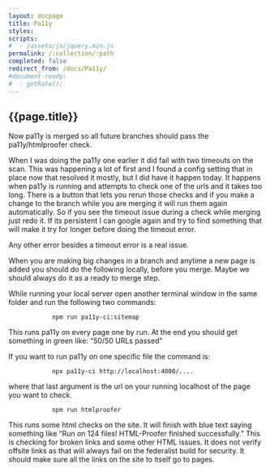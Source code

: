 ```yaml
---
layout: docpage
title: Pa11y
styles:
scripts:
#  - /assets/js/jquery.min.js
permalink: /:collection/:path
completed: false
redirect_from: /docs/Pa11y/
#document-ready:
#  - getRate();
---
```


## {{page.title}}

Now pa11y is merged so all future branches should pass the pa11y/htmlproofer check.


When I was doing the pa11y one earlier it did fail with two timeouts on the scan.  This was happening a lot of first and I found a config setting that in place now that resolved it mostly, but I did have it happen today.  It happens when pa11y is running and attempts to check one of the urls and it takes too long.  There is a button that lets you rerun those checks and if you make a change to the branch while you are merging it will run them again automatically.  So if you see the timeout issue during a check while merging just redo it. If its persistent I can google again and try to find something that will make it try for longer before doing the timeout error.


Any other error besides a timeout error is a real issue.


When you are making big changes in a branch and anytime a new page is added you should do the following locally, before you merge.  Maybe we should always do it as a ready to merge step.


While running your local server open another terminal window in the same folder and run the following two commands:


                npm run pa11y-ci:sitemap


This runs pa11y on every page one by run.  At the end you should get something in green like: “50/50 URLs passed”


If you want to run pa11y on one specific file the command is:


                npx pa11y-ci http://localhost:4000/....


where that last argument is the url on your running localhost of the page you want to check.


                npm run htmlproofer


This runs some html checks on the site.  It will finish with blue text saying something like “Run on 124 files!  HTML-Proofer finished successfully.”  This is checking for broken links and some other HTML issues.  It does not verify offsite links as that will always fail on the federalist build for security.  It should make sure all the links on the site to itself go to pages.
